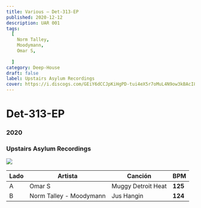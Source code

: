 ```yaml
---
title: Various – Det-313-EP
published: 2020-12-12
description: UAR 001
tags:
  [
    Norm Talley,
    Moodymann,
    Omar S,
 
  ]
category: Deep-House
draft: false
label: Upstairs Asylum Recordings
cover: https://i.discogs.com/GEiY6dCCJpKiHgPD-tui4eX5r7oMuL4N9ow3kBAcI8Q/rs:fit/g:sm/q:90/h:600/w:594/czM6Ly9kaXNjb2dz/LWRhdGFiYXNlLWlt/YWdlcy9SLTE2NzEz/MzQ1LTE2MTA0NDcy/NTQtNjA4Mi5qcGVn.jpeg
---
```


# Det-313-EP

### **2020**

### Upstairs Asylum Recordings

![](https://i.discogs.com/i1DSwhNZJI3Ad3kKUre6MlSKU6fpoYRESN1S4WsfAIw/rs:fit/g:sm/q:90/h:600/w:600/czM6Ly9kaXNjb2dz/LWRhdGFiYXNlLWlt/YWdlcy9SLTE2NzEz/MzQ1LTE2MTAxNDMz/NzEtOTI3NS5qcGVn.jpeg)

| Lado | Artista                 | Canción            | BPM     |
| ---- | ----------------------- | ------------------ | ------- |
| A    | Omar S                  | Muggy Detroit Heat | **125** |
| B    | Norm Talley - Moodymann | Jus Hangin         | **124** |
